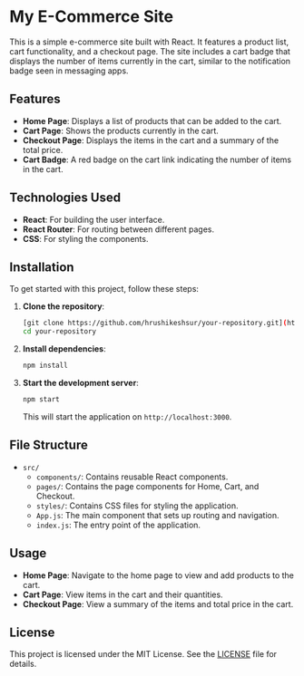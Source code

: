 # My E-Commerce Site

This is a simple e-commerce site built with React. It features a product list, cart functionality, and a checkout page. The site includes a cart badge that displays the number of items currently in the cart, similar to the notification badge seen in messaging apps.

## Features

- **Home Page**: Displays a list of products that can be added to the cart.
- **Cart Page**: Shows the products currently in the cart.
- **Checkout Page**: Displays the items in the cart and a summary of the total price.
- **Cart Badge**: A red badge on the cart link indicating the number of items in the cart.

## Technologies Used

- **React**: For building the user interface.
- **React Router**: For routing between different pages.
- **CSS**: For styling the components.

## Installation

To get started with this project, follow these steps:

1. **Clone the repository**:
    ```bash
    [git clone https://github.com/hrushikeshsur/your-repository.git](https://github.com/HrushikeshSurkar/simple-e-commerce-site)
    cd your-repository
    ```

2. **Install dependencies**:
    ```bash
    npm install
    ```

3. **Start the development server**:
    ```bash
    npm start
    ```
    This will start the application on `http://localhost:3000`.

## File Structure

- `src/`
  - `components/`: Contains reusable React components.
  - `pages/`: Contains the page components for Home, Cart, and Checkout.
  - `styles/`: Contains CSS files for styling the application.
  - `App.js`: The main component that sets up routing and navigation.
  - `index.js`: The entry point of the application.

## Usage

- **Home Page**: Navigate to the home page to view and add products to the cart.
- **Cart Page**: View items in the cart and their quantities.
- **Checkout Page**: View a summary of the items and total price in the cart.

## License

This project is licensed under the MIT License. See the [LICENSE](LICENSE) file for details.
